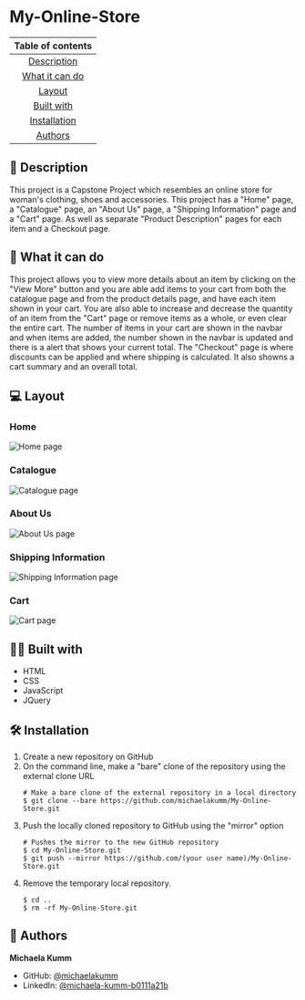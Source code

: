# My-Online-Store
|	Table of contents			|
|	:------------------------------:	|
|	[Description](#description)		|
|	[What it can do](#what-it-can-do)	|
|	[Layout](#layout)			|
|	[Built with](#built-with)		|
|	[Installation](#installation)		|
|	[Authors](#authors)			|

<a href="#" id="description"></a>
## 🧐 Description
This project is a Capstone Project which resembles an online store for woman's clothing, shoes and accessories. This project has a "Home" page, a "Catalogue" page, an "About Us" page, a "Shipping Information" page and a "Cart" page. As well as separate "Product Description" pages for each item and a Checkout page. 

<a href="#" id="what-it-can-do"></a>
## 🚀 What it can do
This project allows you to view more details about an item by clicking on the "View More" button and you are able add items to your cart from both the catalogue page and from the product details page, and have each item shown in your cart. You are also able to increase and decrease the quantity of an item from the "Cart" page or remove items as a whole, or even clear the entire cart. The number of items in your cart are shown in the navbar and when items are added, the number shown in the navbar is updated and there is a alert that shows your current total. The "Checkout" page is where discounts can be applied and where shipping is calculated. It also showns a cart summary and an overall total.

<a href="#" id="layout"></a>
## 💻 Layout
### Home
![Home page](Screenshots/Home.png)
### Catalogue
![Catalogue page](Screenshots/Catalogue.png)
### About Us
![About Us page](Screenshots/About-us.png)
### Shipping Information
![Shipping Information page](Screenshots/Shipping-info.png)
### Cart
![Cart page](Screenshots/Cart.png)

<a href="#" id="built-with"></a>
## 👩‍💻 Built with
- HTML
- CSS
- JavaScript
- JQuery

<a href="#" id="installation"></a>
## 🛠️ Installation
1. Create a new repository on GitHub
2. On the command line, make a "bare" clone of the repository using the external clone URL
	```shell
	# Make a bare clone of the external repository in a local directory
	$ git clone --bare https://github.com/michaelakumm/My-Online-Store.git
	```
3. Push the locally cloned repository to GitHub using the "mirror" option
	```shell
	# Pushes the mirror to the new GitHub repository
	$ cd My-Online-Store.git
	$ git push --mirror https://github.com/(your user name)/My-Online-Store.git
	```
4. Remove the temporary local repository.
	```shell
	$ cd ..
	$ rm -rf My-Online-Store.git
	```

<a href="#" id="authors"></a>
## 👤 Authors
**Michaela Kumm**
- GitHub: [@michaelakumm](https://github.com/michaelakumm)
- LinkedIn: [@michaela-kumm-b0111a21b](https://www.linkedin.com/in/michaela-kumm-b0111a21b/)
